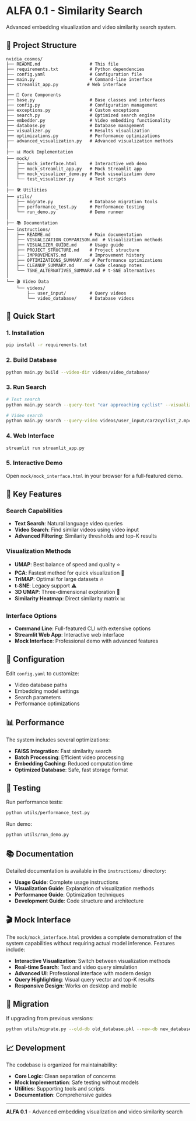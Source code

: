 # ALFA 0.1 - Similarity Search

Advanced embedding visualization and video similarity search system.

## 📁 Project Structure

```
nvidia_cosmos/
├── README.md                   # This file
├── requirements.txt            # Python dependencies
├── config.yaml                 # Configuration file
├── main.py                     # Command-line interface
├── streamlit_app.py           # Web interface
│
├── 🔧 Core Components
├── base.py                     # Base classes and interfaces
├── config.py                   # Configuration management
├── exceptions.py               # Custom exceptions
├── search.py                   # Optimized search engine
├── embedder.py                 # Video embedding functionality
├── database.py                 # Database management
├── visualizer.py               # Results visualization
├── optimizations.py            # Performance optimizations
├── advanced_visualization.py   # Advanced visualization methods
│
├── 📊 Mock Implementation
├── mock/
│   ├── mock_interface.html     # Interactive web demo
│   ├── mock_streamlit_app.py   # Mock Streamlit app
│   ├── mock_visualizer_demo.py # Mock visualization demo
│   └── test_visualizer.py      # Test scripts
│
├── 🛠️ Utilities
├── utils/
│   ├── migrate.py              # Database migration tools
│   ├── performance_test.py     # Performance testing
│   └── run_demo.py             # Demo runner
│
├── 📚 Documentation
├── instructions/
│   ├── README.md               # Main documentation
│   ├── VISUALIZATION_COMPARISON.md  # Visualization methods
│   ├── VISUALIZER_GUIDE.md     # Usage guide
│   ├── PROJECT_STRUCTURE.md    # Project structure
│   ├── IMPROVEMENTS.md         # Improvement history
│   ├── OPTIMIZATIONS_SUMMARY.md # Performance optimizations
│   ├── CLEANUP_SUMMARY.md      # Code cleanup notes
│   └── TSNE_ALTERNATIVES_SUMMARY.md # t-SNE alternatives
│
└── 🎬 Video Data
    └── videos/
        ├── user_input/         # Query videos
        └── video_database/     # Database videos
```

## 🚀 Quick Start

### 1. Installation
```bash
pip install -r requirements.txt
```

### 2. Build Database
```bash
python main.py build --video-dir videos/video_database/
```

### 3. Run Search
```bash
# Text search
python main.py search --query-text "car approaching cyclist" --visualize

# Video search  
python main.py search --query-video videos/user_input/car2cyclist_2.mp4 --visualize
```

### 4. Web Interface
```bash
streamlit run streamlit_app.py
```

### 5. Interactive Demo
Open `mock/mock_interface.html` in your browser for a full-featured demo.

## 🎯 Key Features

### Search Capabilities
- **Text Search**: Natural language video queries
- **Video Search**: Find similar videos using video input
- **Advanced Filtering**: Similarity thresholds and top-K results

### Visualization Methods
- **UMAP**: Best balance of speed and quality ⭐
- **PCA**: Fastest method for quick visualization 🚀
- **TriMAP**: Optimal for large datasets 🔥
- **t-SNE**: Legacy support ⚠️
- **3D UMAP**: Three-dimensional exploration 🎯
- **Similarity Heatmap**: Direct similarity matrix 📊

### Interface Options
- **Command Line**: Full-featured CLI with extensive options
- **Streamlit Web App**: Interactive web interface
- **Mock Interface**: Professional demo with advanced features

## 🔧 Configuration

Edit `config.yaml` to customize:
- Video database paths
- Embedding model settings  
- Search parameters
- Performance optimizations

## 📊 Performance

The system includes several optimizations:
- **FAISS Integration**: Fast similarity search
- **Batch Processing**: Efficient video processing
- **Embedding Caching**: Reduced computation time
- **Optimized Database**: Safe, fast storage format

## 🧪 Testing

Run performance tests:
```bash
python utils/performance_test.py
```

Run demo:
```bash
python utils/run_demo.py
```

## 📚 Documentation

Detailed documentation is available in the `instructions/` directory:
- **Usage Guide**: Complete usage instructions
- **Visualization Guide**: Explanation of visualization methods
- **Performance Guide**: Optimization techniques
- **Development Guide**: Code structure and architecture

## 🎬 Mock Interface

The `mock/mock_interface.html` provides a complete demonstration of the system capabilities without requiring actual model inference. Features include:

- **Interactive Visualization**: Switch between visualization methods
- **Real-time Search**: Text and video query simulation
- **Advanced UI**: Professional interface with modern design
- **Query Highlighting**: Visual query vector and top-K results
- **Responsive Design**: Works on desktop and mobile

## 🔄 Migration

If upgrading from previous versions:
```bash
python utils/migrate.py --old-db old_database.pkl --new-db new_database/
```

## 📈 Development

The codebase is organized for maintainability:
- **Core Logic**: Clean separation of concerns
- **Mock Implementation**: Safe testing without models
- **Utilities**: Supporting tools and scripts
- **Documentation**: Comprehensive guides

---

**ALFA 0.1** - Advanced embedding visualization and video similarity search
